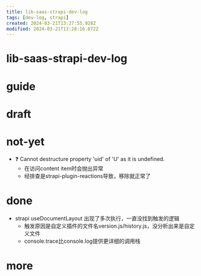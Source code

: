 ```yaml
---
title: lib-saas-strapi-dev-log
tags: [dev-log, strapi]
created: 2024-03-21T13:27:55.928Z
modified: 2024-03-21T13:28:16.872Z
---
```


# lib-saas-strapi-dev-log

# guide

# draft

# not-yet
- ❓ Cannot destructure property 'uid' of 'U' as it is undefined.
  - 在访问content item时会抛出异常
  - 经排查是strapi-plugin-reactions导致，移除就正常了
# done
- strapi useDocumentLayout 出现了多次执行，一直没找到触发的逻辑
  - 触发原因是自定义插件的文件名version.js/history.js，没分析出来是自定义文件
  - console.trace比console.log提供更详细的调用栈
# more
